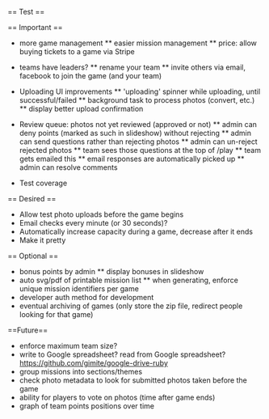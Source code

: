 == Test ==

== Important ==
* more game management
** easier mission management
** price: allow buying tickets to a game via Stripe

* teams have leaders?
** rename your team
** invite others via email, facebook to join the game (and your team)

* Uploading UI improvements
** 'uploading' spinner while uploading, until successful/failed
** background task to process photos (convert, etc.)
** display better upload confirmation

* Review queue: photos not yet reviewed (approved or not)
** admin can deny points (marked as such in slideshow) without rejecting
** admin can send questions rather than rejecting photos
** admin can un-reject rejected photos
** team sees those questions at the top of /play
** team gets emailed this
** email responses are automatically picked up
** admin can resolve comments

* Test coverage

== Desired ==
* Allow test photo uploads before the game begins
* Email checks every minute (or 30 seconds)?
* Automatically increase capacity during a game, decrease after it ends
* Make it pretty

== Optional ==
* bonus points by admin
** display bonuses in slideshow
* auto svg/pdf of printable mission list
** when generating, enforce unique mission identifiers per game
* developer auth method for development
* eventual archiving of games (only store the zip file, redirect people looking for that game)

==Future==
* enforce maximum team size?
* write to Google spreadsheet? read from Google spreadsheet? https://github.com/gimite/google-drive-ruby
* group missions into sections/themes
* check photo metadata to look for submitted photos taken before the game
* ability for players to vote on photos (time after game ends)
* graph of team points positions over time